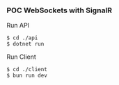 ### POC WebSockets with SignalR

Run API
```
$ cd ./api
$ dotnet run
```

Run Client
```
$ cd ./client
$ bun run dev
```
